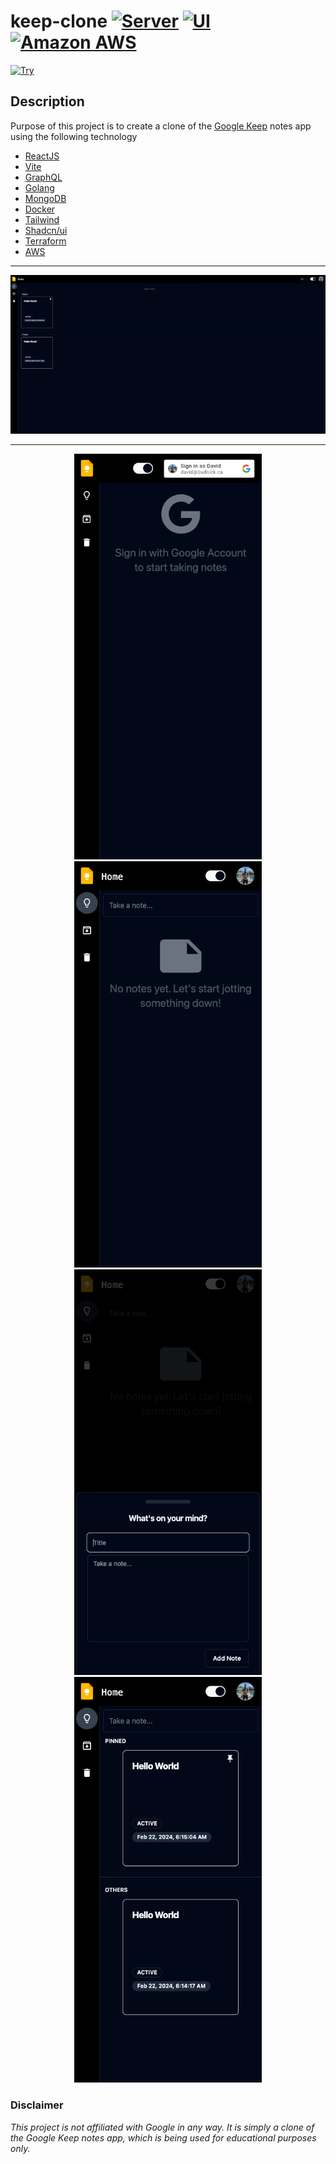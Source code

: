 # keep-clone [![Server](https://github.com/davidbudnick/keep-clone/actions/workflows/server.yml/badge.svg)](https://github.com/davidbudnick/keep-clone/actions/workflows/server.yml) [![UI](https://github.com/davidbudnick/keep-clone/actions/workflows/ui.yml/badge.svg)](https://github.com/davidbudnick/keep-clone/actions/workflows/ui.yml) [![Amazon AWS](https://img.shields.io/badge/Amazon_AWS-FF9900?style=flat-square&logo=amazonaws&logoColor=white)](https://staging.budnick.io/)

[![Try](https://img.shields.io/badge/🚀%20Try%20it%20out!-blue?style=for-the-badge&logo=)](https://staging.budnick.io/)



## Description
Purpose of this project is to create a clone of the [Google Keep](https://keep.google.com) notes app using the following technology
- [ReactJS](https://reactjs.org/)
- [Vite](https://vitejs.dev/)
- [GraphQL](https://graphql.org/)
- [Golang](https://golang.org/)
- [MongoDB](https://www.mongodb.com/)
- [Docker](https://www.docker.com/)
- [Tailwind](https://tailwindcss.com/)
- [Shadcn/ui](https://ui.shadcn.com/)
- [Terraform](https://www.terraform.io/)
- [AWS](https://aws.amazon.com/)

---
![image](./.assets/images/desktop.png)

---

<p align="center">
  <img src="./.assets/images/mobile-1.png" alt="Image 1" width="300"/>
  <img src="./.assets/images/mobile-2.png" alt="Image 2" width="300"/>
  <img src="./.assets/images/mobile-3.png" alt="Image 3" width="300"/>
  <img src="./.assets/images/mobile-4.png" alt="Image 4" width="300" />
</p>





### Disclaimer
*This project is not affiliated with Google in any way. It is simply a clone of the Google Keep notes app, which is being used for educational purposes only.*
